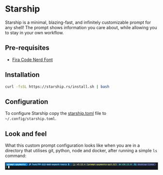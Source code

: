 # Starship

Starship is a minimal, blazing-fast, and infinitely customizable prompt for any shell! The prompt shows information you care about, while allowing you to stay in your own workflow.

## Pre-requisites

- [Fira Code Nerd Font](../fonts/FiraCodeNerdFont-Regular.ttf)

## Installation

```bash
curl -fsSL https://starship.rs/install.sh | bash
```

## Configuration

To configure Starship copy the [starship.toml](starship.toml) file to `~/.config/starship.toml`.

## Look and feel

What this custom prompt configuration looks like when you are in a directory that utilises git, python, node and docker, after running a simple `ls` command:

![Starship prompt](starship_prompt.png)
